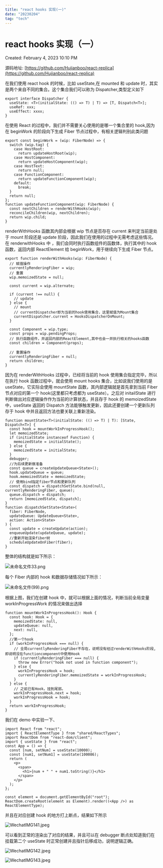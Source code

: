 ```yaml
---
title: "react hooks 实现(一)"
date: "20230204"
tag: "tech"
---
```


# react hooks 实现（一）

Created: February 4, 2023 10:10 PM

源码地址: [https://github.com/Hujianboo/react-replica](https://github.com/Hujianboo/react-replica)

在我们使用 react hook 的时候，比如 useState,在 mounted 和 update 时，其实是两个来自不同的集合。这个集合我们可以称为 Dispatcher,类型定义如下

```tsx
export interface Dispatcher {
  useState: <T>(initialState: (() => T) | T) => [T, Dispatch<T>];
  useRef: xxx;
  useEffect: xxxx;
}
```

在使用 React 的过程中，我们并不需要关心使用的是哪一个集合里的 hook,因为在 beginWork 的阶段向下生成 Fiber 节点过程中，有相关逻辑判别此类问题

```tsx
export const beginWork = (wip: FiberNode) => {
  switch (wip.tag) {
    case HostRoot:
      return updateHostRoot(wip);
    case HostComponent:
      return updateHostComponent(wip);
    case HostText:
      return null;
    case FunctionComponent:
      return updateFunctionComponent(wip);
    default:
      break;
  }
  return null;
};
function updateFunctionComponent(wip: FiberNode) {
  const nextChildren = renderWithHooks(wip);
  reconcileChildren(wip, nextChildren);
  return wip.child;
}
```

renderWithHooks 函数其内部会根据 wip 节点是否存在 current 来判定当前是处于 mount 阶段还是 update 阶段，因此我们在使用的过程中无需考虑这些情况。在 renderwithHooks 中 ，我们会同时执行函数组件的函数体，执行其中的 hook 函数，返回内部 ReactElement 给 beginWork，用于继续向下生成 Fiber 节点。

```tsx
export function renderWithHooks(wip: FiberNode) {
  // 赋值操作
  currentlyRenderingFiber = wip;
  // 重置
  wip.memoizedState = null;

  const current = wip.alternate;

  if (current !== null) {
    // update
  } else {
    // mount
    // currentDispatcher即为当前的hook使用集合，这里赋值为Mount集合
    currentDispatcher.current = HooksDispatcherOnMount;
  }

  const Component = wip.type;
  const props = wip.pendingProps;
  // 执行函数组件，并返回内部的ReactElement,其中也会一并执行相关的hooks函数
  const children = Component(props);

  // 重置操作
  currentlyRenderingFiber = null;
  return children;
}
```

因为在 renderWithHooks 过程中，已经将当前的 hook 使用集合指定完毕，所以在执行 hook 函数过程中，就会使用 mount hooks 集合，比如说我们使用的是 useState，它实际会使用 mountState 函数，其内部逻辑就是首先拿到当前 Fiber 节点对应的第一个 hook(这里都只考虑都为 useState）。之后对 initailState 进行判断做出对应逻辑操作作为当前的计算状态，并且存于 hook 的 memoizedState 中，useState 返回的 Dispatch 方法能够触发更新，因此还要创建一个更新队列存于 hook 中并且返回方法也要关联上重新渲染。

```tsx
function mountState<T>(initialState: (() => T) | T): [State, Dispatch<T>] {
  const hook = mountWorkInProgressHook();
  let memoizedState;
  if (initialState instanceof Function) {
    memoizedState = initialState();
  } else {
    memoizedState = initialState;
  }
  debugger;
  //为后续更新做准备
  const queue = createUpdateQueue<State>();
  hook.updateQueue = queue;
  hook.memoizedState = memoizedState;
  // 使用bind指定fiber节点和更新队列
  const dispatch = dispatchSetState.bind(null, currentlyRenderingFiber, queue);
  queue.dispatch = dispatch;
  return [memoizedState, dispatch];
}
function dispatchSetState<State>(
  fiber: FiberNode,
  updateQueue: UpdateQueue<State>,
  action: Action<State>
) {
  const update = createUpdate(action);
  enqueueUpdate(updateQueue, update);
  //重新开始渲染fiber树
  scheduleUpdateOnFiber(fiber);
}
```

整体的结构就是如下所示：

![未命名文件33.png](<../react_hooks_achievement(1)/hooks_struct.png>)

每个 Fiber 内部的 hook 和数据存储情况如下所示：

![未命名文件(99).png](<../react_hooks_achievement(1)/fiber_struct.png>)

根据上图，我们在创建 hook 中，就可以根据上面的情况，判断当前全局变量 workInProgressWork 的情况来做出选择

```tsx
function mountWorkInProgressHook(): Hook {
  const hook: Hook = {
    memoizedState: null,
    updateQueue: null,
    next: null,
  };
  //第一个hook
  if (workInProgressHook === null) {
    // 全局currentlyRenderingFiber不存在，说明没有经过renderWithHooks阶段,即说明没在functioncomponent中使用Hook
    if (currentlyRenderingFiber === null) {
      throw new Error("hook not used in function component");
    } else {
      workInProgressHook = hook;
      currentlyRenderingFiber.memoizedState = workInProgressHook;
    }
  } else {
    // 之前已有Hook，挂到尾部。
    workInProgressHook.next = hook;
    workInProgressHook = hook;
  }
  return workInProgressHook;
}
```

我们在 demo 中实验一下、

```tsx
import React from "react";
import { ReactElementType } from "shared/ReactTypes";
import ReactDom from "react-dom/client";
import { useState } from "react";
const App = () => {
  const [num, setNum] = useState(10000);
  const [num1, setNum1] = useState(100086);
  return (
    <p>
      <span>
        <h1>{num + " " + num1.toString()}</h1>
      </span>
    </p>
  );
};

const element = document.getElementById("root");
ReactDom.createRoot(element as Element).render((<App />) as ReactElementType);
```

并且在对应创建 hook 的地方打上断点，结果如下所示

![WechatIMG141.jpeg](<../react_hooks_achievement(1)/WechatIMG141.jpeg>)

可以看到正常的渲染出了对应的结果，并且可以在 debugger 断点处知道我们在挂载第二个 useState 时正常创建并且指针后移成功，说明逻辑正确。

![WechatIMG142.jpeg](<../react_hooks_achievement(1)/WechatIMG142.jpeg>)

![WechatIMG143.jpeg](<../react_hooks_achievement(1)/WechatIMG143.jpeg>)
